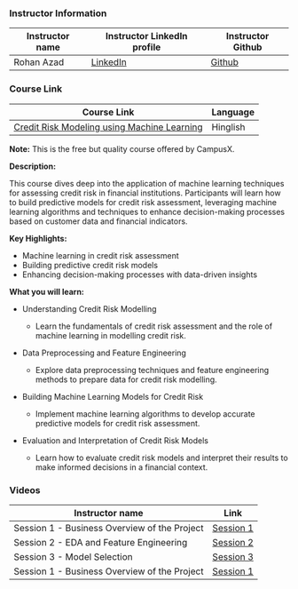 ### Instructor Information

| Instructor name | Instructor LinkedIn profile | Instructor Github |
|-----------------|-----------------------------|--------------------------|
| Rohan Azad | [LinkedIn](https://www.linkedin.com/in/rohanazad/) | [Github](https://github.com/rohanazad) |

### Course Link

| Course Link | Language |
|-------------|----------|
| [Credit Risk Modeling using Machine Learning](https://campusx1040.graphy.com/courses/Credit-Risk-Modelling-using-Machine-Learning-660a2f9a4dbbcf4579e92edb) | Hinglish |

**Note:** This is the free but quality course offered by CampusX.

**Description:**

This course dives deep into the application of machine learning techniques for assessing credit risk in financial institutions. Participants will learn how to build predictive models for credit risk assessment, leveraging machine learning algorithms and techniques to enhance decision-making processes based on customer data and financial indicators.

**Key Highlights:**

- Machine learning in credit risk assessment
- Building predictive credit risk models
- Enhancing decision-making processes with data-driven insights

**What you will learn:**

- Understanding Credit Risk Modelling
    - Learn the fundamentals of credit risk assessment and the role of machine learning in modelling credit risk.
- Data Preprocessing and Feature Engineering
    - Explore data preprocessing techniques and feature engineering methods to prepare data for credit risk modelling.

- Building Machine Learning Models for Credit Risk
    - Implement machine learning algorithms to develop accurate predictive models for credit risk assessment.
- Evaluation and Interpretation of Credit Risk Models
    - Learn how to evaluate credit risk models and interpret their results to make informed decisions in a financial context.

### Videos
| Instructor name  | Link |
|-----------------|-------------------------|
| Session 1 - Business Overview of the Project| [Session 1](https://youtu.be/HmfPnpeStmA?si=gHiGfayPQTztwTOV) |
| Session 2 - EDA and Feature Engineering| [Session 2](https://youtu.be/fsR2mcpjvfQ?si=2ELQmMJXxb9bZJCM) |
| Session 3 - Model Selection | [Session 3](https://youtu.be/5Za9nh5h2Kg?si=HGdC6WhMGTXcwCQl) |
| Session 1 - Business Overview of the Project| [Session 1](https://youtu.be/HmfPnpeStmA?si=gHiGfayPQTztwTOV) |